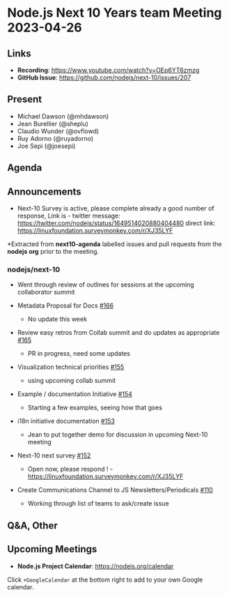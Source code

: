 # Node.js  Next 10 Years team Meeting 2023-04-26

## Links

* **Recording**:  <https://www.youtube.com/watch?v=OEp6YT6zmzg>
* **GitHub Issue**:  <https://github.com/nodejs/next-10/issues/207>

## Present

* Michael Dawson (@mhdawson)
* Jean Burellier (@sheplu)
* Claudio Wunder (@ovflowd)
* Ruy Adorno (@ruyadorno)
* Joe Sepi (@joesepi)

## Agenda

## Announcements

* Next-10 Survey is active, please complete already a good number of response, Link is -
  twitter message: <https://twitter.com/nodejs/status/1649514020880404480>
  direct link: <https://linuxfoundation.surveymonkey.com/r/XJ35LYF>

*Extracted from **next10-agenda** labelled issues and pull requests from the **nodejs org** prior to the meeting.

### nodejs/next-10

* Went through review of outlines for sessions at the upcoming collaborator summit

* Metadata Proposal for Docs [#166](https://github.com/nodejs/next-10/issues/166)
  * No update this week

* Review easy retros from Collab summit and do updates as appropriate [#165](https://github.com/nodejs/next-10/issues/165)
  * PR in progress, need some updates

* Visualization technical priorities [#155](https://github.com/nodejs/next-10/issues/155)
  * using upcoming collab summit

* Example / documentation Initiative [#154](https://github.com/nodejs/next-10/issues/154)
  * Starting a few examples, seeing how that goes

* i18n initiative documentation [#153](https://github.com/nodejs/next-10/issues/153)
  * Jean to put together demo for discussion in upcoming Next-10 meeting

* Next-10 next survey [#152](https://github.com/nodejs/next-10/issues/152)
  * Open now, please respond ! - <https://linuxfoundation.surveymonkey.com/r/XJ35LYF>

* Create Communications Channel to JS Newsletters/Periodicals [#110](https://github.com/nodejs/next-10/issues/110)
  * Working through list of teams to ask/create issue

## Q&A, Other

## Upcoming Meetings

* **Node.js Project Calendar**: <https://nodejs.org/calendar>

Click `+GoogleCalendar` at the bottom right to add to your own Google calendar.
